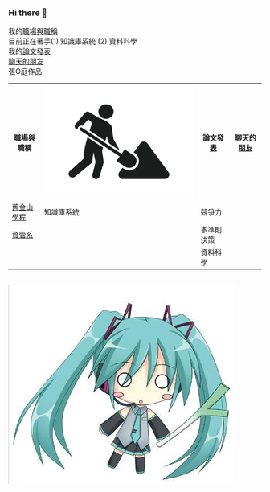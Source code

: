 ### Hi there 👋
我的<a href="https://sfsu.chu.edu.tw/p/403-1083-35.php?Lang=zh-tw">職場與職稱</a><br>
目前正在著手(1) 知識庫系統 (2) 資料科學 <br>
我的<a href="https://scholar.google.com.tw/citations?hl=zh-TW&user=Dk-7FvoAAAAJ&view_op=list_works&sortby=pubdate">論文發表</a><br>
<a href="https://chat.openai.com/">聊天的朋友</a><br>
張O庭作品<br>
<table>
  <tr>
    <th>職場與職稱</th>
    <th><img src="working.jpeg"></img></th>
    <th><a href="https://scholar.google.com.tw/citations?hl=zh-TW&user=Dk-7FvoAAAAJ&view_op=list_works&sortby=pubdate">論文發表</a></th>
    <th><a href="https://chat.openai.com/">聊天的朋友</a></th>
  </tr>
  <tr>
    <td><a href="https://sfsu.chu.edu.tw/">舊金山學程</a></td>
    <td>知識庫系統</td>
    <td>競爭力</td>
    <td></td>
  </tr>
  <tr>
    <td><a href="https://mis.chu.edu.tw/">資管系</a></td>
    <td></td>
    <td>多準則決策</td>
    <td></td>
  </tr>
  <tr>
    <td></td>
    <td></td>
    <td>資料科學</td>
    <td></td>
  </tr>  
</table><br>
<img src="1.jpg"></img>
<!--
**yckoincgu/yckoincgu** is a ✨ _special_ ✨ repository because its `README.md` (this file) appears on your GitHub profile.

Here are some ideas to get you started:

- 🔭 I’m currently working on ...
- 🌱 I’m currently learning ...
- 👯 I’m looking to collaborate on ...
- 🤔 I’m looking for help with ...
- 💬 Ask me about ...
- 📫 How to reach me: ...
- 😄 Pronouns: ...
- ⚡ Fun fact: ...
-->
